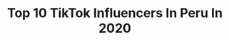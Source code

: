 ---
title: Top 10 TikTok Influencers In Peru In 2020
description: >-
  Find top TikTok influencers in Peru in 2020. Most popular hashtags: #greenscreen #parati #duo #quedateencasa.
platform: TikTok
profiles:
  - username: "jorge_1982_2020"
    fullname: >-
      Jorge
    location: "Peru"
    followers: 9071
    engagement: 4078
    commentsToLikes: 0.162164
    id: ck9ekqn9w7k1u0j785l3eiwxc
    verified: false
    hashtags: ""
  - username: "lua.roblox"
    fullname: >-
      Adopt Me ✨
    location: "Peru"
    followers: 20165
    engagement: 2947
    commentsToLikes: 0.083206
    id: ckae640sgafzl0i78qg7wd1bg
    verified: false
    hashtags: "#sandwich, #sorteo, #adoptmepets, #lazytown"
  - username: "jade.niky"
    fullname: >-
      jines🌈
    location: "Peru"
    followers: 4768
    engagement: 2943
    commentsToLikes: 0.176541
    id: ck9fyr8j4bvhw0j78dp2gidqw
    verified: false
    hashtags: "#teamcriss, #fyp, #upanddown, #greenscreen"
  - username: "noeordonez"
    fullname: >-
      Noe Ordoñez
    location: "Peru"
    followers: 259918
    engagement: 2933
    commentsToLikes: 0.062084
    id: ck81t2uvfv2cv0j78eym9mzz4
    verified: false
    hashtags: "#empresaria, #unmensajededios, #tiktokperu, #jesusesamor"
  - username: "xx....nene...uwu...xx"
    fullname: >-
      🖤オタク🖤
    location: "Peru"
    followers: 2271
    engagement: 2132
    commentsToLikes: 0.123418
    id: ckad3jia3kv8r0i78idc6bjv0
    verified: false
    hashtags: "#jibakushounenhanakokun, #roblox, #grannny, #mejorship"
  - username: "xim.tavera"
    fullname: >-
      Ximena Tavera 
    location: "Peru"
    followers: 320335
    engagement: 2238
    commentsToLikes: 0.020313
    id: ck9kg1qfn5xy70j78ztl7dx2f
    verified: false
    hashtags: "#trend"
  - username: "jxmpj_"
    fullname: >-
      🦋 김제민 🦋
    location: "Peru"
    followers: 11950
    engagement: 3633
    commentsToLikes: 0.049844
    id: ckamhijrcg6ro0i78laqkmyue
    verified: false
    hashtags: "#hwasa, #btob, #respeto, #boxeo"
  - username: "0.0.uwu.0.0"
    fullname: >-
      🍒Sr UwU🍒
    location: "Peru"
    followers: 3246
    engagement: 3351
    commentsToLikes: 0.061182
    id: cka7vodrfx6190i78hm9myfdf
    verified: false
    hashtags: "#duo, #nosequemasponerxd"
  - username: "pauchan2006"
    fullname: >-
      Pauchan2006 >:3
    location: "Peru"
    followers: 2814
    engagement: 2180
    commentsToLikes: 0.059393
    id: cka6jujumwaop0i78w9b39l3n
    verified: false
    hashtags: "#oc, #parati, #experimento, #pasadooscuro"
  - username: "juliojesusm"
    fullname: >-
      🥰JESUS🥰
    location: "Peru"
    followers: 150402
    engagement: 1896
    commentsToLikes: 0.071542
    id: ckace1qwrktxn0i78oufpl8nc
    verified: false
    hashtags: "#camiloecheverry, #fouryoupage, #gracias, #recomendada"
---